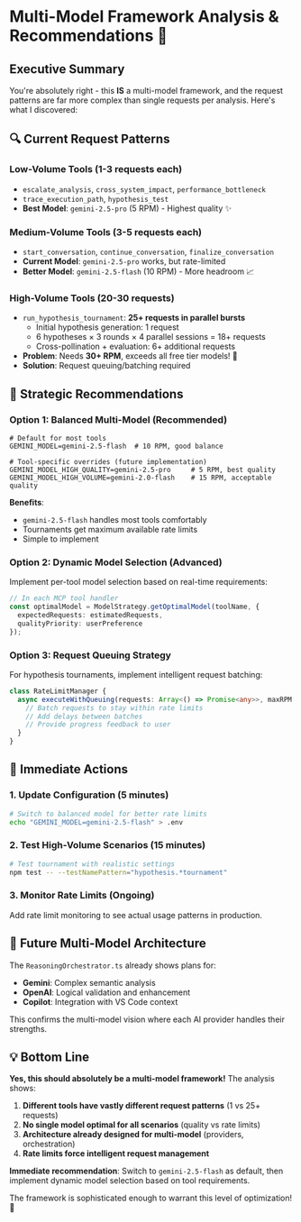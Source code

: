 # Multi-Model Framework Analysis & Recommendations 🤖

## Executive Summary

You're absolutely right - this **IS** a multi-model framework, and the request patterns are far more complex than single requests per analysis. Here's what I discovered:

## 🔍 Current Request Patterns

### **Low-Volume Tools** (1-3 requests each)

- `escalate_analysis`, `cross_system_impact`, `performance_bottleneck`
- `trace_execution_path`, `hypothesis_test`
- **Best Model**: `gemini-2.5-pro` (5 RPM) - Highest quality ✨

### **Medium-Volume Tools** (3-5 requests each)

- `start_conversation`, `continue_conversation`, `finalize_conversation`
- **Current Model**: `gemini-2.5-pro` works, but rate-limited
- **Better Model**: `gemini-2.5-flash` (10 RPM) - More headroom 📈

### **High-Volume Tools** (20-30 requests)

- `run_hypothesis_tournament`: **25+ requests in parallel bursts**
  - Initial hypothesis generation: 1 request
  - 6 hypotheses × 3 rounds × 4 parallel sessions = 18+ requests
  - Cross-pollination + evaluation: 6+ additional requests
- **Problem**: Needs **30+ RPM**, exceeds all free tier models! 🚨
- **Solution**: Request queuing/batching required

## 🎯 Strategic Recommendations

### **Option 1: Balanced Multi-Model (Recommended)**

```env
# Default for most tools
GEMINI_MODEL=gemini-2.5-flash  # 10 RPM, good balance

# Tool-specific overrides (future implementation)
GEMINI_MODEL_HIGH_QUALITY=gemini-2.5-pro     # 5 RPM, best quality
GEMINI_MODEL_HIGH_VOLUME=gemini-2.0-flash    # 15 RPM, acceptable quality
```

**Benefits**:

- `gemini-2.5-flash` handles most tools comfortably
- Tournaments get maximum available rate limits
- Simple to implement

### **Option 2: Dynamic Model Selection (Advanced)**

Implement per-tool model selection based on real-time requirements:

```typescript
// In each MCP tool handler
const optimalModel = ModelStrategy.getOptimalModel(toolName, {
  expectedRequests: estimatedRequests,
  qualityPriority: userPreference
});
```

### **Option 3: Request Queuing Strategy**

For hypothesis tournaments, implement intelligent request batching:

```typescript
class RateLimitManager {
  async executeWithQueuing(requests: Array<() => Promise<any>>, maxRPM: number) {
    // Batch requests to stay within rate limits
    // Add delays between batches
    // Provide progress feedback to user
  }
}
```

## 🔧 Immediate Actions

### **1. Update Configuration** (5 minutes)

```bash
# Switch to balanced model for better rate limits
echo "GEMINI_MODEL=gemini-2.5-flash" > .env
```

### **2. Test High-Volume Scenarios** (15 minutes)

```bash
# Test tournament with realistic settings
npm test -- --testNamePattern="hypothesis.*tournament"
```

### **3. Monitor Rate Limits** (Ongoing)

Add rate limit monitoring to see actual usage patterns in production.

## 🚀 Future Multi-Model Architecture

The `ReasoningOrchestrator.ts` already shows plans for:

- **Gemini**: Complex semantic analysis
- **OpenAI**: Logical validation and enhancement  
- **Copilot**: Integration with VS Code context

This confirms the multi-model vision where each AI provider handles their strengths.

## 💡 Bottom Line

**Yes, this should absolutely be a multi-model framework!** The analysis shows:

1. **Different tools have vastly different request patterns** (1 vs 25+ requests)
2. **No single model optimal for all scenarios** (quality vs rate limits)
3. **Architecture already designed for multi-model** (providers, orchestration)
4. **Rate limits force intelligent request management**

**Immediate recommendation**: Switch to `gemini-2.5-flash` as default, then implement dynamic model selection based on tool requirements.

The framework is sophisticated enough to warrant this level of optimization! 🎯

